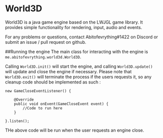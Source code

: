 # World3D

World3D is a java game engine based on the LWJGL game library.
It provides simple functionality for rendering, input, audio and events.

For any problems or questions, contact Abitofevrything#1422 on Discord or submit an issue / pull request on github.

##Running the engine
The main class for interacting with the engine is <code>me.abitofevrything.world3d.World3D</code>.

Calling <code>World3D.init()</code> will start the engine, and calling <code>World3D.update()</code> will update and close the engine if necessary.
Please note that <code>World3D.exit()</code> will terminate the process if the users requests it, so any cleanup code should be implemented as such :
```
new GameCloseEventListener() {

	@Override
	public void onEvent(GameCloseEvent event) {
		//Code to run here
	}

}.listen();
```

THe above code will be run when the user requests an engine close.